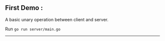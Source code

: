 First Demo :
---
A basic unary operation between client and server.

Run `go run server/main.go`

---
